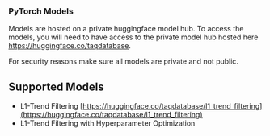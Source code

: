 ### PyTorch Models

Models are hosted on a private huggingface model hub. To access the models, you will need to have access to the private model hub hosted here https://huggingface.co/taqdatabase.

For security reasons make sure all models are private and not public.


Supported Models
----------------
- L1-Trend Filtering [https://huggingface.co/taqdatabase/l1_trend_filtering](https://huggingface.co/taqdatabase/l1_trend_filtering)
- L1-Trend Filtering with Hyperparameter Optimization
